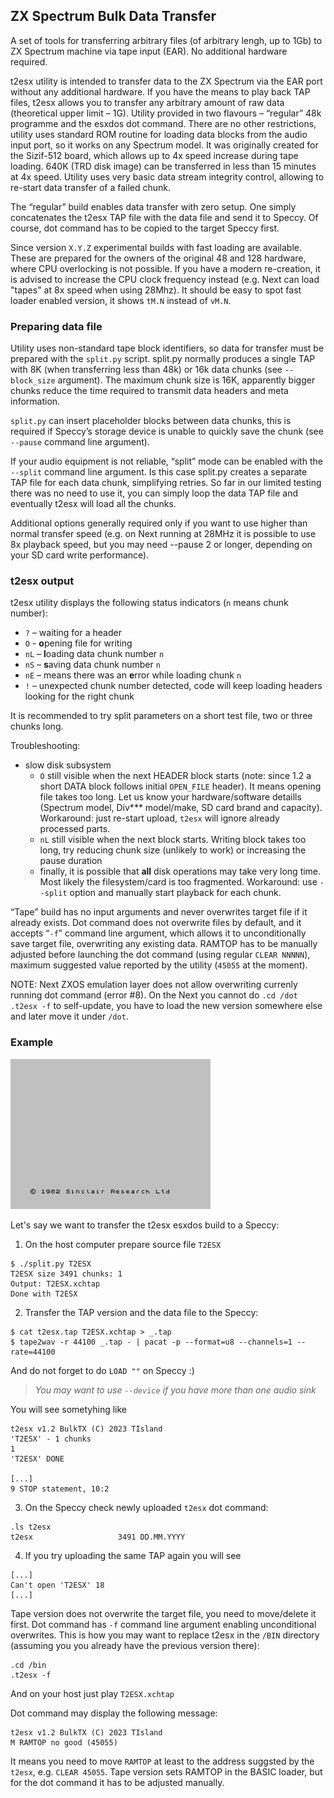 ## ZX Spectrum Bulk Data Transfer

A set of tools for transferring arbitrary files (of arbitrary lengh, up
to 1Gb) to ZX Spectrum machine via tape input (EAR). No additional
hardware required.

t2esx utility is intended to transfer data to the ZX Spectrum via the
EAR port without any additional hardware. If you have the means to play
back TAP files, t2esx allows you to transfer any arbitrary amount of raw
data (theoretical upper limit – 1G). Utility provided in two flavours –
“regular” 48k programme and the esxdos dot command. There are no other
restrictions, utility uses standard ROM routine for loading data blocks
from the audio input port, so it works on any Spectrum model. It was
originally created for the Sizif-512 board, which allows up to 4x speed
increase during tape loading. 640K (TRD disk image) can be transferred
in less than 15 minutes at 4x speed. Utility uses very basic data stream
integrity control, allowing to re-start data transfer of a failed chunk.

The “regular” build enables data transfer with zero setup. One simply
concatenates the t2esx TAP file with the data file and send it to
Speccy. Of course, dot command has to be copied to the target Speccy
first.

Since version `X.Y.Z` experimental builds with fast loading are available.
These are prepared for the owners of the original 48 and 128 hardware,
where CPU overlocking is not possible. If you have a modern re-creation,
it is advised to increase the CPU clock frequency instead (e.g. Next
can load "tapes" at 8x speed when using 28Mhz). It should be easy to
spot fast loader enabled version, it shows `tM.N` instead of `vM.N`.

### Preparing data file

Utility uses non-standard tape block identifiers, so data for transfer
must be prepared with the `split.py` script. split.py normally produces
a single TAP with 8K (when transferring less than 48k) or 16k data
chunks (see `--block_size` argument).  The maximum chunk size is 16K,
apparently bigger chunks reduce the time required to transmit data
headers and meta information.

`split.py` can insert placeholder blocks between data chunks, this is
required if Speccy’s storage device is unable to quickly save the chunk
(see `--pause` command line argument).

If your audio equipment is not reliable, “split” mode can be enabled
with the `--split` command line argument. Is this case split.py creates
a separate TAP file for each data chunk, simplifying retries. So far in
our limited testing there was no need to use it, you can simply loop the
data TAP file and eventually t2esx will load all the chunks.

Additional options generally required only if you want to use higher
than normal transfer speed (e.g. on Next running at 28MHz it is possible
to use 8x playback speed, but you may need --pause 2 or longer,
depending on your SD card write performance).

### t2esx output

t2esx utility displays the following status indicators (`n` means chunk
number):

- `?` – waiting for a header
- `O` - **o**pening file for writing
- `nL` – **l**oading data chunk number `n`
- `nS` – **s**aving data chunk number `n`
- `nE` – means there was an **e**rror while loading chunk `n`
- `!` – unexpected chunk number detected, code will keep loading headers
  looking for the right chunk

It is recommended to try split parameters on a short test file, two or
three chunks long.

Troubleshooting:

- slow disk subsystem
    - `O` still visible when the next HEADER block starts (note: since
      1.2 a short DATA block follows initial `OPEN_FILE` header). It
      means opening file takes too long. Let us know your
      hardware/software detaills (Spectrum model, Div\*\*\* model/make, SD
      card brand and capacity).  Workaround: just re-start upload,
      `t2esx` will ignore already processed parts.
    - `nL` still visible when the next block starts. Writing block takes
      too long, try reducing chunk size (unlikely to work) or
      increasing the pause duration
    - finally, it is possible that **all** disk operations may take very
      long time. Most likely the filesystem/card is too fragmented.
      Workaround: use `--split` option and manually start playback for
      each chunk.

“Tape” build has no input arguments and never overwrites target file
if it already exists. Dot command does not overwrite files by default,
and it accepts “`-f`” command line argument, which allows it to
unconditionally save target file, overwriting any existing data. RAMTOP
has to be manually adjusted before launching the dot command (using
regular `CLEAR NNNNN`), maximum suggested value reported by the utility
(`45055` at the moment).

NOTE: Next ZXOS emulation layer does not allow overwriting currenly
running dot command (error #8). On the Next you cannot do `.cd /dot`
`.t2esx -f` to self-update, you have to load the new version somewhere
else and later move it under `/dot`.

### Example

![screencast](docs/screencast.gif)

Let's say we want to transfer the t2esx esxdos build to a Speccy:

1. On the host computer prepare source file `T2ESX`

```
$ ./split.py T2ESX
T2ESX size 3491 chunks: 1
Output: T2ESX.xchtap
Done with T2ESX
```

2. Transfer the TAP version and the data file to the Speccy:

```
$ cat t2esx.tap T2ESX.xchtap > _.tap
$ tape2wav -r 44100 _.tap - | pacat -p --format=u8 --channels=1 --rate=44100
```

And do not forget to do `LOAD ""` on Speccy :)

> *You may want to use `--device` if you have more than one audio sink*

You will see sometyhing like
```
t2esx v1.2 BulkTX (C) 2023 TIsland
'T2ESX' - 1 chunks
1
'T2ESX' DONE

[...]
9 STOP statement, 10:2
```

3. On the Speccy check newly uploaded `t2esx` dot command:

```
.ls t2esx
t2esx                   3491 DD.MM.YYYY
```

4. If you try uploading the same TAP again you will see

```
[...]
Can't open 'T2ESX' 18
[...]
```

Tape version does not overwrite the target file, you need to move/delete
it first. Dot command has `-f` command line argument enabling
unconditional overwrites. This is how you may want to replace t2esx in
the `/BIN` directory (assuming you you already have the previous version
there):

```
.cd /bin
.t2esx -f
```

And on your host just play `T2ESX.xchtap`

Dot command may display the following message:

```
t2esx v1.2 BulkTX (C) 2023 TIsland
M RAMTOP no good (45055)
```

It means you need to move `RAMTOP` at least to the address suggsted by
the `t2esx`, e.g. `CLEAR 45055`. Tape version sets RAMTOP in the BASIC
loader, but for the dot command it has to be adjusted manually.
